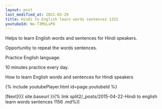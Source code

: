 ```yaml
---
layout: post
last_modified_at: 2021-03-29
title: Hindi to English learn words sentences 1321 
youtubeId: No-T3MSLxPQ
---
```

 
 
Helps to learn English words and sentences for Hindi speakers.

Opportunitiy to repeat the words sentences. 

Practice English language. 
 
10 minutes practice every day. 
 
How to learn English words and sentences for Hindi speakers 
 
{% include youtubePlayer.html id=page.youtubeId %}
 
 
[Next]({{ site.baseurl }}{% link  split2/_posts/2015-04-22-Hindi to english learn words sentences 1156 .md%})
 
